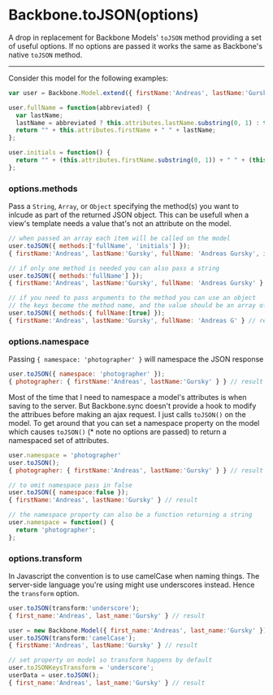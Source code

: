# Backbone.toJSON(options)

A drop in replacement for Backbone Models' `toJSON` method providing a set of useful
options. If no options are passed it works the same as Backbone's native
`toJSON` method.

* * *

Consider this model for the following examples:

```javascript
var user = Backbone.Model.extend({ firstName:'Andreas', lastName:'Gursky' });

user.fullName = function(abbreviated) {
  var lastName;
  lastName = abbreviated ? this.attributes.lastName.substring(0, 1) : this.attributes.lastName;
  return "" + this.attributes.firstName + " " + lastName;
};

user.initials = function() {
  return "" + (this.attributes.firstName.substring(0, 1)) + " " + (this.attributes.lastName.substring(0, 1));
};

```

### options.methods

Pass a `String`, `Array`, or `Object` specifying the method(s) you want
to inlcude as part of the returned JSON object. This can be usefull when
a view's template needs a value that's not an attribute on the model.

```javascript
// when passed an array each item will be called on the model
user.toJSON({ methods:['fullName', 'initials'] });
{ firstName:'Andreas', lastName:'Gursky', fullName: 'Andreas Gursky', initials: 'A G' } // result

// if only one method is needed you can also pass a string
user.toJSON({ methods:'fullName'] });
{ firstName:'Andreas', lastName:'Gursky', fullName: 'Andreas Gursky' } // result

// if you need to pass arguments to the method you can use an object
// the keys become the method name, and the value should be an array of arguments
user.toJSON({ methods:{ fullName:[true] });
{ firstName:'Andreas', lastName:'Gursky', fullName: 'Andreas G' } // result
```

### options.namespace

Passing `{ namespace: 'photographer' }` will namespace the JSON
response

```javascript
user.toJSON({ namespace: 'photographer' });
{ photographer: { firstName:'Andreas', lastName:'Gursky' } } // result
```

Most of the time that I need to namespace a model's attributes is when saving to the server. But Backbone.sync doesn't provide a hook to modify the attribues before making an ajax request. I just calls `toJSON()` on the model. To get around that you can set a namespace property on the model which causes `toJSON()` (* note no options are passed) to return a namespaced set of attributes.

```javascript
user.namespace = 'photographer'
user.toJSON();
{ photographer: { firstName:'Andreas', lastName:'Gursky' } } // result

// to omit namespace pass in false
user.toJSON({ namespace:false });
{ firstName:'Andreas', lastName:'Gursky' } // result

// the namespace property can also be a function returning a string
user.namespace = function() {
  return 'photographer';
};
```

### options.transform

In Javascript the convention is to use camelCase when naming things. The
server-side language you're using might use underscores instead. Hence
the `transform` option.

```javascript
user.toJSON(transform:'underscore');
{ first_name:'Andreas', last_name:'Gursky' } // result

user = new Backbone.Model({ first_name:'Andreas', last_name:'Gursky' });
user.toJSON(transform:'camelCase');
{ firstName:'Andreas', lastName:'Gursky' } // result

// set property on model so transform happens by default
user.toJSONKeysTransform = 'underscore';
userData = user.toJSON();
{ first_name:'Andreas', last_name:'Gursky' } // result

```
